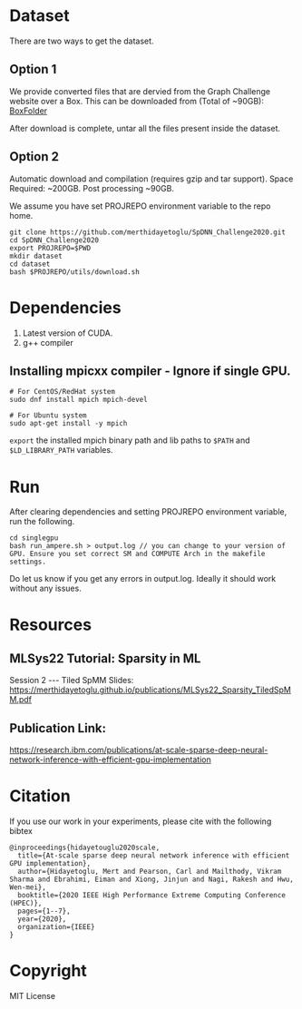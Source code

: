 # Dataset 
There are two ways to get the dataset. 

## Option 1
We provide converted files that are dervied from the Graph Challenge website over a Box. This can be downloaded from (Total of ~90GB): 
[BoxFolder](https://uofi.box.com/s/gseet60dz0f939r6n69veggn80i9twwh)

After download is complete, untar all the files present inside the dataset. 

## Option 2
Automatic download and compilation (requires gzip and tar support).
Space Required: ~200GB. Post processing ~90GB. 

We assume you have set PROJREPO environment variable to the repo home. 

```
git clone https://github.com/merthidayetoglu/SpDNN_Challenge2020.git
cd SpDNN_Challenge2020
export PROJREPO=$PWD
mkdir dataset
cd dataset
bash $PROJREPO/utils/download.sh
```
# Dependencies

1. Latest version of CUDA. 
2. g++ compiler 

## Installing mpicxx compiler - Ignore if single GPU.
```
# For CentOS/RedHat system
sudo dnf install mpich mpich-devel

# For Ubuntu system
sudo apt-get install -y mpich
```

`export` the installed mpich binary path and lib paths to `$PATH` and `$LD_LIBRARY_PATH` variables. 

# Run 
After clearing dependencies and setting PROJREPO environment variable, run the following. 

```
cd singlegpu 
bash run_ampere.sh > output.log // you can change to your version of GPU. Ensure you set correct SM and COMPUTE Arch in the makefile settings. 
```

Do let us know if you get any errors in output.log. Ideally it should work without any issues. 

# Resources

## MLSys22 Tutorial: Sparsity in ML

Session 2 --- Tiled SpMM Slides: https://merthidayetoglu.github.io/publications/MLSys22_Sparsity_TiledSpMM.pdf

## Publication Link:

https://research.ibm.com/publications/at-scale-sparse-deep-neural-network-inference-with-efficient-gpu-implementation

# Citation
If you use our work in your experiments, please cite with the following bibtex
```
@inproceedings{hidayetouglu2020scale,
  title={At-scale sparse deep neural network inference with efficient GPU implementation},
  author={Hidayetoglu, Mert and Pearson, Carl and Mailthody, Vikram Sharma and Ebrahimi, Eiman and Xiong, Jinjun and Nagi, Rakesh and Hwu, Wen-mei},
  booktitle={2020 IEEE High Performance Extreme Computing Conference (HPEC)},
  pages={1--7},
  year={2020},
  organization={IEEE}
}
```

# Copyright
MIT License 
